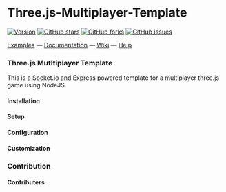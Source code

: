 # Three.js-Multiplayer-Template

[![Version](https://img.shields.io/badge/Version-0.0.1-blue.svg)](https://github.com/TheCodeCrafter/Three.js-Multiplayer-Template/tree/master/feature-list.md)
[![GitHub stars](https://img.shields.io/github/stars/TheCodeCrafter/Three.js-Multiplayer-Template.svg)](https://github.com/TheCodeCrafter/Three.js-Multiplayer-Template/stargazers)
[![GitHub forks](https://img.shields.io/github/forks/TheCodeCrafter/Three.js-Multiplayer-Template.svg)](https://github.com/TheCodeCrafter/Three.js-Multiplayer-Template/network)
[![GitHub issues](https://img.shields.io/github/issues/TheCodeCrafter/Three.js-Multiplayer-Template.svg)](https://github.com/TheCodeCrafter/Three.js-Multiplayer-Template/issues)

[Examples](http://github.com/TheCodeCrafter/Three.js-Multiplayer-Template/examples) &mdash;
[Documentation](http://threejs-multiplayer.github.com/docs) &mdash;
[Wiki](https://github.com/TheCodeCrafter/Three.js-Multiplayer-Template/wiki) &mdash;
[Help](http://stackoverflow.com/questions/tagged/three.js)


### Three.js Mutltiplayer Template ####
This is a Socket.io and Express powered template for a multiplayer three.js game using NodeJS.

#### Installation ####

#### Setup ####

#### Configuration ####

#### Customization ####


### Contribution ###

#### Contributers ####


